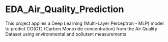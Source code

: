 # EDA_Air_Quality_Prediction
This project applies a Deep Learning (Multi-Layer Perceptron - MLP) model to predict CO(GT) (Carbon Monoxide concentration) from the Air Quality Dataset using environmental and pollutant measurements
